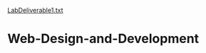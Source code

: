 [LabDeliverable1.txt](https://github.com/priscylla12/https-priscylla12.github.io-Web-Design-and-Development-index.html/files/7103442/LabDeliverable1.txt)
# Web-Design-and-Development
